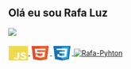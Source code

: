 ## Olá eu sou Rafa Luz 


<div>
  <a href="https://github.com/rafaoluz">
  <img height="180em" src="https://github-readme-stats.vercel.app/api/top-langs/?username=rafa&layout=compact&langs_count=7&theme=dracula"/>
</div>
<div style="display: inline_block"><br>
  <img align="center" alt="Rafa-Js" height="30" width="40" src="https://raw.githubusercontent.com/devicons/devicon/master/icons/javascript/javascript-plain.svg">
  <img align="center" alt="Rafa-HTML" height="30" width="40" src="https://raw.githubusercontent.com/devicons/devicon/master/icons/html5/html5-original.svg">
  <img align="center" alt="Rafa-CSS" height="30" width="40" src="https://raw.githubusercontent.com/devicons/devicon/master/icons/css3/css3-original.svg">
  <img align="center" alt="Rafa-Pyhton" height="30" width="40" src="https://raw.githubusercontent.com/devicons/devicon/master/icons/pyhton/python.svg">
</div>
